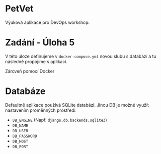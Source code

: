 # PetVet

Výuková aplikace pro DevOps workshop.

# Zadání - Úloha 5

V této úloze definujeme v `docker-compose.yml` novou slubu s databází a tu následně propojíme s aplikací.

Zároveň pomocí Docker

# Databáze

Defaultně aplikace používá SQLite databázi. Jinou DB je možné využít nastavením proměnných prostředí:

- `DB_ENGINE` (Např. `django.db.backends.sqlite3`)
- `DB_NAME`
- `DB_USER`
- `DB_PASSWORD`
- `DB_HOST`
- `DB_PORT`
